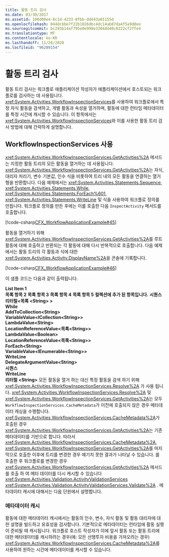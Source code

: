 ```yaml
---
title: 활동 트리 검사
ms.date: 03/30/2017
ms.assetid: 100d00e4-8c1d-4233-8fbb-dd443a01155d
ms.openlocfilehash: 044dcbbe7f22b1026dbc4dc14ab87da4f5a9d0ee
ms.sourcegitcommit: bc293b14af795e0e999e3304dd40c0222cf2ffe4
ms.translationtype: MT
ms.contentlocale: ko-KR
ms.lasthandoff: 11/26/2020
ms.locfileid: "96289154"
---
```

# <a name="activity-tree-inspection"></a>활동 트리 검사

활동 트리 검사는 워크플로 애플리케이션 작성자가 애플리케이션에서 호스트되는 워크플로를 검사하는 데 사용됩니다. <xref:System.Activities.WorkflowInspectionServices>를 사용하여 워크플로에서 특정 자식 활동을 검색하고, 개별 활동과 속성을 열거하며, 활동에 대한 런타임 메타데이터를 특정 시간에 캐시할 수 있습니다. 이 항목에서는 <xref:System.Activities.WorkflowInspectionServices>와 이를 사용한 활동 트리 검사 방법에 대해 간략하게 설명합니다.  
  
## <a name="using-workflowinspectionservices"></a>WorkflowInspectionServices 사용  

 <xref:System.Activities.WorkflowInspectionServices.GetActivities%2A> 메서드는 지정한 활동 트리의 모든 활동을 열거하는 데 사용됩니다. <xref:System.Activities.WorkflowInspectionServices.GetActivities%2A>는 자식, 대리자 처리기, 변수 기본값, 인수 식을 비롯하여 트리 내의 모든 활동을 연결하는 열거형을 반환합니다. 다음 예제에서는 <xref:System.Activities.Statements.Sequence>, <xref:System.Activities.Statements.While>, <xref:System.Activities.Statements.ForEach%601>, <xref:System.Activities.Statements.WriteLine> 및 식을 사용하여 워크플로 정의를 만듭니다. 워크플로 정의를 만든 후에는 이를 호출한 다음 `InspectActivity` 메서드를 호출합니다.  
  
 [!code-csharp[CFX_WorkflowApplicationExample#45](~/samples/snippets/csharp/VS_Snippets_CFX/cfx_workflowapplicationexample/cs/program.cs#45)]  
  
 활동을 열거하기 위해 <xref:System.Activities.WorkflowInspectionServices.GetActivities%2A>를 루트 활동에 대해 호출하고 반환되는 각 활동에 대해 다시 반복적으로 호출합니다. 다음 예제에서는 활동 트리의 각 활동과 식에 대한 <xref:System.Activities.Activity.DisplayName%2A>을 콘솔에 기록합니다.  
  
 [!code-csharp[CFX_WorkflowApplicationExample#46](~/samples/snippets/csharp/VS_Snippets_CFX/cfx_workflowapplicationexample/cs/program.cs#46)]  
  
 이 샘플 코드는 다음과 같이 출력됩니다.  
  
 **List Item 1**  
**목록 항목 2** 
 **목록 항목 3** 
 **목록 항목 4** 
 **목록 항목 5** 
 **컬렉션에 추가 된 항목입니다.** 
 **시퀀스** **리터럴<목록 \<String> >**  
 **While**  
 **AddToCollection\<String>**  
 **VariableValue<ICollection\<String>>**  
 **LambdaValue\<String>**  
 **LocationReferenceValue<목록\<String>>**  
 **LambdaValue\<Boolean>**  
 **LocationReferenceValue<목록\<String>>**  
 **ForEach\<String>**  
 **VariableValue<IEnumerable\<String>>**  
 **WriteLine**  
 **DelegateArgumentValue\<String>**  
 **시퀀스**  
 **WriteLine**  
 **리터럴 \<String>**  모든 활동을 열거 하는 대신 특정 활동을 검색 하기 위해 <xref:System.Activities.WorkflowInspectionServices.Resolve%2A> 가 사용 됩니다. <xref:System.Activities.WorkflowInspectionServices.Resolve%2A> 및 <xref:System.Activities.WorkflowInspectionServices.GetActivities%2A>는 모두 `WorkflowInspectionServices.CacheMetadata`가 이전에 호출되지 않은 경우 메타데이터 캐싱을 수행합니다. <xref:System.Activities.WorkflowInspectionServices.CacheMetadata%2A>가 호출된 경우 <xref:System.Activities.WorkflowInspectionServices.GetActivities%2A>는 기존 메타데이터를 기반으로 합니다. 따라서 <xref:System.Activities.WorkflowInspectionServices.CacheMetadata%2A>, <xref:System.Activities.WorkflowInspectionServices.GetActivities%2A>를 마지막으로 호출한 이후에 트리를 변경한 경우 예기치 못한 결과가 나타날 수 있습니다. 를 호출한 후 워크플로를 변경한 경우 <xref:System.Activities.WorkflowInspectionServices.GetActivities%2A> 메서드를 호출 하 여 메타 데이터를 다시 캐시할 수 있습니다 <xref:System.Activities.Validation.ActivityValidationServices> <xref:System.Activities.Validation.ActivityValidationServices.Validate%2A> . 메타데이터 캐시에 대해서는 다음 단원에서 설명합니다.  
  
### <a name="caching-metadata"></a>메타데이터 캐시  

 활동에 대한 메타데이터 캐시에서는 활동의 인수, 변수, 자식 활동 및 활동 대리자에 대한 설명을 빌드하고 유효성을 검사합니다. 기본적으로 메타데이터는 런타임에 활동 실행이 준비될 때 캐시됩니다. 워크플로 호스트 작성자가 이에 앞서 활동 또는 활동 트리에 대한 메타데이터를 캐시하려는 경우(예: 모든 선행투자 비용을 가져오려는 경우) <xref:System.Activities.WorkflowInspectionServices.CacheMetadata%2A>를 사용하여 원하는 시간에 메타데이터를 캐시할 수 있습니다.
